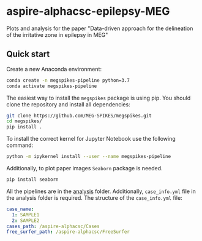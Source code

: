 # aspire-alphacsc-epilepsy-MEG
Plots and analysis for the paper "Data-driven approach for the delineation of the irritative zone in epilepsy in MEG"

## Quick start

Create a new Anaconda environment:

```bash
conda create -n megspikes-pipeline python=3.7
conda activate megspikes-pipeline
```

The easiest way to install the `megspikes` package is using pip. You should clone the repository and install all dependencies:

```bash
git clone https://github.com/MEG-SPIKES/megspikes.git
cd megspikes/
pip install .
```

To install the correct kernel for Jupyter Notebook use the following command:

```bash
python -m ipykernel install --user --name megspikes-pipeline
```

Additionally, to plot paper images `Seaborn` package is needed.

```bash
pip install seaborn
```

All the pipelines are in the [analysis](analysis) folder. Additionally, `case_info.yml` file in the analysis folder is required. The structure of the `case_info.yml` file:

```yaml
case_name:
  1: SAMPLE1
  2: SAMPLE2
cases_path: /aspire-alphacsc/Cases
free_surfer_path: /aspire-alphacsc/FreeSurfer

```
